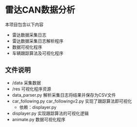 # 雷达CAN数据分析

本项目包含以下内容
* 雷达数据采集日志
* 雷达数据采集日志解析程序
* 数据可视化程序
* 车辆跟踪算法及可视化程序

## 文件说明
* /data 采集数据
* /res 可视化程序资源
* data_parser.py 解析采集日志将结果并保存为CSV文件
* car_following.py  car_followingv2.py 实现了跟踪算法即可视化
    * 依赖：displayer.py
* displayer.py 实现跟踪算法的可视化逻辑
* animate.py 数据可视化程序
